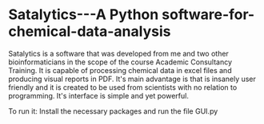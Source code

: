 # Satalytics---A Python software-for-chemical-data-analysis
Satalytics is a software that was developed from me and two other bioinformaticians in the scope of the course Academic Consultancy Training. It is capable of processing chemical data in excel files and producing visual reports in PDF. It's main advantage is that is insanely user friendly and it is created to be used from scientists with no relation to programming. It's interface is simple and yet powerful.

To run it: Install the necessary packages and run the file GUI.py
